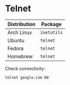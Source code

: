 # Telnet

| Distribution | Package     |
| ------------ | ----------- |
| Arch Linux   | `inetutils` |
| Ubuntu       | `telnet`    |
| Fedora       | `telnet`    |
| Homebrew     | `telnet`    |

Check connectivity:

```sh
telnet google.com 80
```
